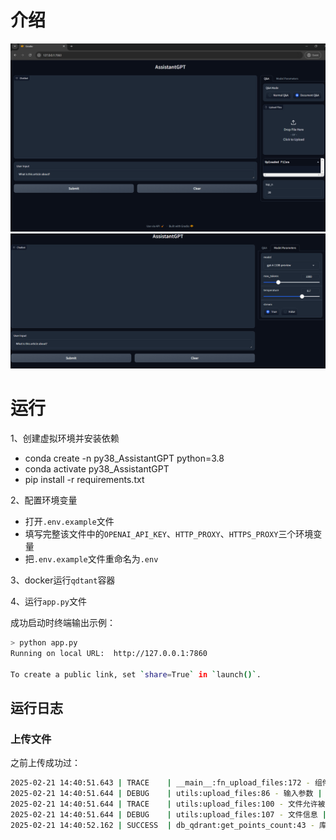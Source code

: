 # 介绍

![img.png](assets%2Fimg.png)
![img_1.png](assets%2Fimg_1.png)
# 运行
1、创建虚拟环境并安装依赖
   - conda create -n py38_AssistantGPT python=3.8
   - conda activate py38_AssistantGPT
   - pip install -r requirements.txt

2、配置环境变量
   - 打开`.env.example`文件
   - 填写完整该文件中的`OPENAI_API_KEY`、`HTTP_PROXY`、`HTTPS_PROXY`三个环境变量
   - 把`.env.example`文件重命名为`.env`

3、docker运行`qdtant`容器

4、运行`app.py`文件

成功启动时终端输出示例：
```bash
> python app.py
Running on local URL:  http://127.0.0.1:7860

To create a public link, set `share=True` in `launch()`.
```

## 运行日志

### 上传文件

之前上传成功过：

```bash
2025-02-21 14:40:51.643 | TRACE    | __main__:fn_upload_files:172 - 组件输入 | unuploaded_file_paths: ['C:\\Users\\92047\\AppData\\Local\\Temp\\gradio\\2def4c9f9f49eebf9d276d42bf0badb385ce439d\\sample-pdf.pdf']
2025-02-21 14:40:51.644 | DEBUG    | utils:upload_files:86 - 输入参数 | file_path: C:\Users\92047\AppData\Local\Temp\gradio\2def4c9f9f49eebf9d276d42bf0badb385ce439d\sample-pdf.pdf <class 'str'>
2025-02-21 14:40:51.644 | TRACE    | utils:upload_files:100 - 文件允许被处理 | file_path: C:\Users\92047\AppData\Local\Temp\gradio\2def4c9f9f49eebf9d276d42bf0badb385ce439d\sample-pdf.pdf
2025-02-21 14:40:51.644 | DEBUG    | utils:upload_files:107 - 文件信息 | file_name: sample-pdf.pdf, file_extension: .pdf, file_md5: e41ab92c3f938ddb3e82110becbbce3e
2025-02-21 14:40:52.162 | SUCCESS  | db_qdrant:get_points_count:43 - 库里已有该集合 | collection_name：e41ab92c3f938ddb3e82110becbbce3e points_count：1
```
